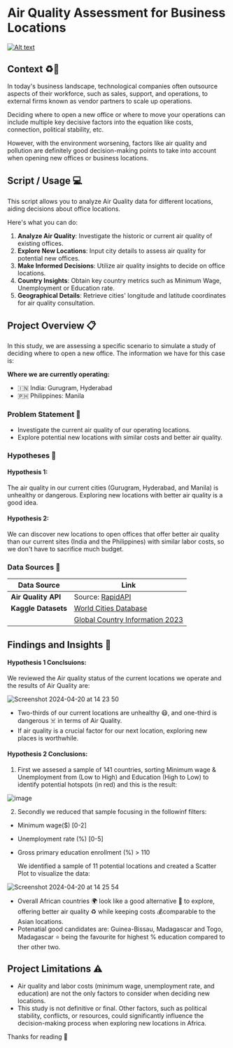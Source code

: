 # Air Quality Assessment for Business Locations
[![Alt text](https://www.epa.gov/sites/default/files/styles/medium/public/2021-05/aqaw_2021_0.png?itok=dMP6C0bR)](https://www.epa.gov/sites/default/files/styles/medium/public/2021-05/aqaw_2021_0.png?itok=dMP6C0bR)

## Context ♻️🏢

In today's business landscape, technological companies often outsource aspects of their workforce, such as sales, support, and operations, to external firms known as vendor partners to scale up operations.

Deciding where to open a new office or where to move your operations can include multiple key decisive factors into the equation like costs, connection, political stability, etc.

However, with the environment worsening, factors like air quality and pollution are definitely good decision-making points to take into account when opening new offices or business locations.

## Script / Usage 💻

This script allows you to analyze Air Quality data for different locations, aiding decisions about office locations. 

Here's what you can do:

1. **Analyze Air Quality**: Investigate the historic or current air quality of existing offices.
2. **Explore New Locations**: Input city details to assess air quality for potential new offices.
3. **Make Informed Decisions**: Utilize air quality insights to decide on office locations.
4. **Country Insights**: Obtain key country metrics such as Minimum Wage, Unemployment or Education rate. 
5. **Geographical Details**: Retrieve cities' longitude and latitude coordinates for air quality consultation.

## Project Overview 📋

In this study, we are assessing a specific scenario to simulate a study of deciding where to open a new office. The information we have for this case is:

**Where we are currently operating:**
- 🇮🇳 India: Gurugram, Hyderabad
- 🇵🇭 Philippines: Manila

### Problem Statement 🤔

- Investigate the current air quality of our operating locations.
- Explore potential new locations with similar costs and better air quality.

### Hypotheses 💭

#### Hypothesis 1:
The air quality in our current cities (Gurugram, Hyderabad, and Manila) is unhealthy or dangerous. Exploring new locations with better air quality is a good idea.

#### Hypothesis 2:
We can discover new locations to open offices that offer better air quality than our current sites (India and the Philippines) with similar labor costs, so we don't have to sacrifice much budget.

### Data Sources 💾 

| Data Source     | Link                                                  |
|-----------------|-------------------------------------------------------|
| **Air Quality API** | Source: [RapidAPI](https://rapidapi.com/weatherbit/api/air-quality/details)                                           |                                          |
| **Kaggle Datasets** | [World Cities Database](https://www.kaggle.com/datasets/max-mind/world-cities-database) |
|                  | [Global Country Information 2023](https://zenodo.org/records/8165229)    


## Findings and Insights 🎯

#### Hypothesis 1 Conclsuions:

We reviewed the Air quality status of the current locations we operate and the results of Air Quality are:

![Screenshot 2024-04-20 at 14 23 50](https://github.com/davarques/Air-Quality-Analysis/assets/160759223/cdab1b94-7291-468b-8ecb-0439416f3c57)

- Two-thirds of our current locations are unhealthy 😷, and one-third is dangerous ☠️ in terms of Air Quality.
- If air quality is a crucial factor for our next location, exploring new places is worthwhile.

#### Hypothesis 2 Conclusions:

1) First we assesed a sample of 141 countries, sorting Minimum wage & Unemployment from (Low to High) and Education 
(High to Low) to identify potential hotspots (in red) and this is the result:

![image](https://github.com/davarques/Air-Quality-Analysis/assets/160759223/9f7f0281-927a-467a-81d7-9c8347d54be3)

2) Secondly we reduced that sample focusing in the followinf filters:

- Minimum wage($) [0-2]
- Unemployment rate (%) [0-5]
- Gross primary education enrollment (%) > 110

  We identified a sample of 11 potential locations and created a Scatter Plot to visualize the data:

![Screenshot 2024-04-20 at 14 25 54](https://github.com/davarques/Air-Quality-Analysis/assets/160759223/61d58a9e-e04b-48c2-af68-b87f23657f9b)

- Overall African countries 🌍 look like a good alternative 🔄 to explore, offering better air quality ♻️ while keeping costs 💰comparable to the Asian locations.
- Potenatial good candidates are: Guinea-Bissau, Madagascar and Togo, Madagascar ⭐ being the favourite for highest % education compared to ther other two. 

## Project Limitations ⚠️
- Air quality and labor costs (minimum wage, unemployment rate, and education) are not the only factors to consider when deciding new locations.
- This study is not definitive or final. Other factors, such as political stability, conflicts, or resources, could significantly influence the decision-making process when exploring new locations in Africa.

Thanks for reading 🙂
